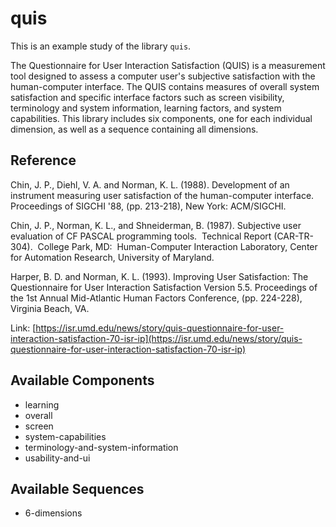 
# quis

This is an example study of the library `quis`.

The Questionnaire for User Interaction Satisfaction (QUIS) is a measurement tool designed to assess a computer user's subjective satisfaction with the human-computer interface. The QUIS contains measures of overall system satisfaction and specific interface factors such as screen visibility, terminology and system information, learning factors, and system capabilities. This library includes six components, one for each individual dimension, as well as a sequence containing all dimensions.

## Reference

Chin, J. P., Diehl, V. A. and Norman, K. L. (1988). Development of an instrument measuring user satisfaction of the human-computer interface. Proceedings of SIGCHI '88, (pp. 213-218), New York: ACM/SIGCHI. 

 Chin, J. P., Norman, K. L., and Shneiderman, B. (1987). Subjective user evaluation of CF PASCAL programming tools.  Technical Report (CAR-TR-304).  College Park, MD:  Human-Computer Interaction Laboratory, Center for Automation Research, University of Maryland. 

 Harper, B. D. and Norman, K. L. (1993). Improving User Satisfaction: The Questionnaire for User Interaction Satisfaction Version 5.5. Proceedings of the 1st Annual Mid-Atlantic Human Factors Conference, (pp. 224-228), Virginia Beach, VA.



Link: [https://isr.umd.edu/news/story/quis-questionnaire-for-user-interaction-satisfaction-70-isr-ip](https://isr.umd.edu/news/story/quis-questionnaire-for-user-interaction-satisfaction-70-isr-ip)

## Available Components

- learning
- overall
- screen
- system-capabilities
- terminology-and-system-information
- usability-and-ui

## Available Sequences

- 6-dimensions
